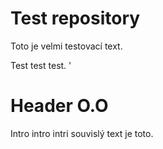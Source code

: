 # Test repository
Toto je velmi testovací text. 

Test test test. 
'
# Header O.O
Intro intro intri souvislý text je toto.